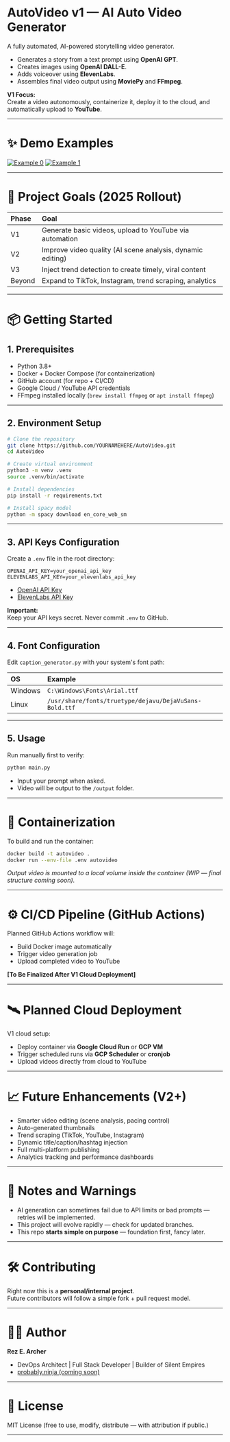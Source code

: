 # **AutoVideo v1 — AI Auto Video Generator**

A fully automated, AI-powered storytelling video generator.

- Generates a story from a text prompt using **OpenAI GPT**.
- Creates images using **OpenAI DALL-E**.
- Adds voiceover using **ElevenLabs**.
- Assembles final video output using **MoviePy** and **FFmpeg**.

**V1 Focus:**  
Create a video autonomously, containerize it, deploy it to the cloud, and automatically upload to **YouTube**.

---

# ✨ **Demo Examples**
[![Example 0](https://img.youtube.com/vi/hV4t2yW-RUk/0.jpg)](https://www.youtube.com/watch?v=hV4t2yW-RUk)
[![Example 1](https://img.youtube.com/vi/Vzcras5Snyo/0.jpg)](https://www.youtube.com/watch?v=Vzcras5Snyo)

---

# 🚀 **Project Goals (2025 Rollout)**

| Phase | Goal |
|:---|:---|
| V1 | Generate basic videos, upload to YouTube via automation |
| V2 | Improve video quality (AI scene analysis, dynamic editing) |
| V3 | Inject trend detection to create timely, viral content |
| Beyond | Expand to TikTok, Instagram, trend scraping, analytics |

---

# 📦 **Getting Started**

## 1. Prerequisites

- Python 3.8+
- Docker + Docker Compose (for containerization)
- GitHub account (for repo + CI/CD)
- Google Cloud / YouTube API credentials
- FFmpeg installed locally (`brew install ffmpeg` or `apt install ffmpeg`)

---

## 2. Environment Setup

```bash
# Clone the repository
git clone https://github.com/YOURNAMEHERE/AutoVideo.git
cd AutoVideo

# Create virtual environment
python3 -m venv .venv
source .venv/bin/activate

# Install dependencies
pip install -r requirements.txt

# Install spacy model
python -m spacy download en_core_web_sm
```

---

## 3. API Keys Configuration

Create a `.env` file in the root directory:

```plaintext
OPENAI_API_KEY=your_openai_api_key
ELEVENLABS_API_KEY=your_elevenlabs_api_key
```

- [OpenAI API Key](https://platform.openai.com/account/api-keys)
- [ElevenLabs API Key](https://beta.elevenlabs.io/subscription)

**Important:**  
Keep your API keys secret. Never commit `.env` to GitHub.

---

## 4. Font Configuration

Edit `caption_generator.py` with your system's font path:

| OS | Example |
|:---|:---|
| Windows | `C:\Windows\Fonts\Arial.ttf` |
| Linux | `/usr/share/fonts/truetype/dejavu/DejaVuSans-Bold.ttf` |

---

## 5. Usage

Run manually first to verify:

```bash
python main.py
```

- Input your prompt when asked.
- Video will be output to the `/output` folder.

---

# 🐳 **Containerization**

To build and run the container:

```bash
docker build -t autovideo .
docker run --env-file .env autovideo
```

*Output video is mounted to a local volume inside the container (WIP — final structure coming soon).*

---

# ⚙️ **CI/CD Pipeline (GitHub Actions)**

Planned GitHub Actions workflow will:
- Build Docker image automatically
- Trigger video generation job
- Upload completed video to YouTube

**[To Be Finalized After V1 Cloud Deployment]**

---

# 🛰️ **Planned Cloud Deployment**

V1 cloud setup:
- Deploy container via **Google Cloud Run** or **GCP VM**
- Trigger scheduled runs via **GCP Scheduler** or **cronjob**
- Upload videos directly from cloud to YouTube

---

# 📈 **Future Enhancements (V2+)**

- Smarter video editing (scene analysis, pacing control)
- Auto-generated thumbnails
- Trend scraping (TikTok, YouTube, Instagram)
- Dynamic title/caption/hashtag injection
- Full multi-platform publishing
- Analytics tracking and performance dashboards

---

# 🧠 **Notes and Warnings**

- AI generation can sometimes fail due to API limits or bad prompts — retries will be implemented.
- This project will evolve rapidly — check for updated branches.
- This repo **starts simple on purpose** — foundation first, fancy later.

---

# 🛠️ **Contributing**

Right now this is a **personal/internal project**.  
Future contributors will follow a simple fork + pull request model.

---

# 👨‍💻 **Author**

**Rez E. Archer**  
- DevOps Architect | Full Stack Developer | Builder of Silent Empires  
- [probably.ninja (coming soon)](#)

---

# 🏴 **License**

MIT License (free to use, modify, distribute — with attribution if public.)

---

